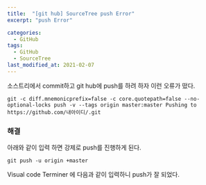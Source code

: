 ```yaml
---
title:  "[git hub] SourceTree push Error"
excerpt: "push Error"

categories:
  - GitHub
tags:
  - GitHub
  - SourceTree
last_modified_at: 2021-02-07
---
```





소스트리에서 commit하고 git hub에  push를 하려 하자 이런 오류가 떴다.



```
git -c diff.mnemonicprefix=false -c core.quotepath=false --no-optional-locks push -v --tags origin master:master Pushing to https://github.com/내아이디/.git

```







### 해결

 

아래와 같이 입력 하면 강제로 push를 진행하게 된다. 

```
git push -u origin +master
```



Visual code Terminer 에 다음과 같이 입력하니 push가 잘 되었다.
